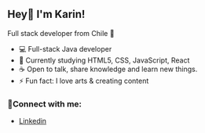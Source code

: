 ## Hey👋 I'm Karin! 
Full stack developer from Chile 👯

- 💻  Full-stack Java developer
- 🌱 Currently studying HTML5, CSS, JavaScript, React
- ☕ Open to talk, share knowledge and learn new things.
- ⚡ Fun fact: I love arts & creating content


### 💬Connect with me:
- [Linkedin](https://www.linkedin.com/in/km-escobar/)  
